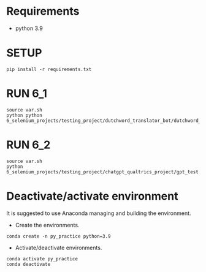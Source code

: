 # Requirements
- python 3.9

# SETUP
```shell
pip install -r requirements.txt
```

# RUN 6_1
```shell
source var.sh
python python 6_selenium_projects/testing_project/dutchword_translator_bot/dutchword_translator_bot.py
``` 

# RUN 6_2
```shell
source var.sh
python 6_selenium_projects/testing_project/chatgpt_qualtrics_project/gpt_test.py  
``` 

# Deactivate/activate environment
It is suggested to use Anaconda managing and building the environment.

- Create the environments.
```shell
conda create -n py_practice python=3.9
```

- Activate/deactivate environments.
```shell
conda activate py_practice
conda deactivate
```

